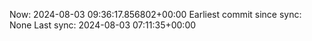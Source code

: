 Now: 2024-08-03 09:36:17.856802+00:00 Earliest commit since sync: None Last sync: 2024-08-03 07:11:35+00:00
